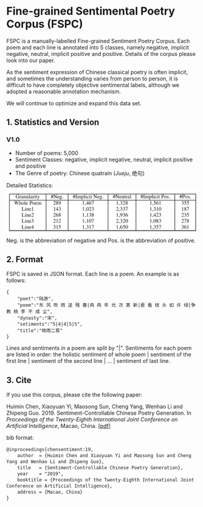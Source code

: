 Fine-grained Sentimental Poetry Corpus (FSPC)
==========
FSPC is a manually-labelled Fine-grained Sentiment Poetry Corpus. Each poem and each line is annotated into 5 classes, namely negative, implicit negative, neutral, implicit positive and positive. Details of the corpus please look into our paper.

As the sentiment expression of Chinese classical poetry is often implicit, and sometimes the understanding varies from person to person,  it is difficult to have completely objective sentimental labels, although we adopted a reasonable annotation mechanism.

We will continue to optimize and expand this data set.



## 1. Statistics and Version
### V1.0
* Number of poems: 5,000
* Sentiment Classes: negative, implicit negative, neutral, implicit positive and positive
* The Genre of poetry: Chinese quatrain (*Jueju*, 绝句)

Detailed Statistics:
![image](../pictures/FSPC.jpg)
Neg. is the abbreviation of negative and Pos. is the abbreviation of positive.

## 2. Format
FSPC is saved in JSON format. Each line is a poem. An example is as follows:

```
{
    "poet":"陆游",
    "poem":"东 风 吹 雨 送 残 春|冉 冉 年 光 次 第 新|君 看 枝 头 如 许 绿|争 教 桃 李 不 成 尘",
    "dynasty":"宋",
    "setiments":"5|4|4|5|5",
    "title":"晓雨二首"
}
```
Lines and sentiments in a poem are split by "|". Sentiments for each poem are listed in order: the holistic sentiment of whole poem | sentiment of the first line | sentiment of the second line | ... | sentiment of last line.

## 3. Cite
If you use this corpus, please cite the following paper:

Huimin Chen, Xiaoyuan Yi, Maosong Sun, Cheng Yang, Wenhao Li and Zhipeng Guo. 2019. Sentiment-Controllable Chinese Poetry Generation. In *Proceedings of the Twenty-Eighth International Joint Conference on Artificial Intelligence*, Macao, China. \[[pdf](http://114.215.64.60/~chm/publications/ijcai2019_SCPG.pdf)\]

bib format:
```
@inproceedings{chensentiment:19,
    author  = {Huimin Chen and Xiaoyuan Yi and Maosong Sun and Cheng Yang and Wenhao Li and Zhipeng Guo},
    title   = {Sentiment-Controllable Chinese Poetry Generation},
    year    = "2019",
    booktitle = {Proceedings of the Twenty-Eighth International Joint Conference on Artificial Intelligence},
    address = {Macao, China}  
}
```
